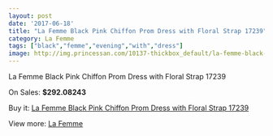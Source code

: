 ```yaml
---
layout: post
date: '2017-06-18'
title: "La Femme Black Pink Chiffon Prom Dress with Floral Strap 17239"
category: La Femme
tags: ["black","femme","evening","with","dress"]
image: http://img.princessan.com/10137-thickbox_default/la-femme-black-pink-chiffon-prom-dress-with-floral-strap-17239.jpg
---
```

La Femme Black Pink Chiffon Prom Dress with Floral Strap 17239

On Sales: **$292.08243**
<a href="https://www.princessan.com/en/la-femme/4393-la-femme-black-pink-chiffon-prom-dress-with-floral-strap-17239.html"><amp-img layout="responsive" width="600" height="600" src="//img.princessan.com/10137-thickbox_default/la-femme-black-pink-chiffon-prom-dress-with-floral-strap-17239.jpg" alt="La Femme Black Pink Chiffon Prom Dress with Floral Strap 17239 0" /></a>
<a href="https://www.princessan.com/en/la-femme/4393-la-femme-black-pink-chiffon-prom-dress-with-floral-strap-17239.html"><amp-img layout="responsive" width="600" height="600" src="//img.princessan.com/10138-thickbox_default/la-femme-black-pink-chiffon-prom-dress-with-floral-strap-17239.jpg" alt="La Femme Black Pink Chiffon Prom Dress with Floral Strap 17239 1" /></a>

Buy it: [La Femme Black Pink Chiffon Prom Dress with Floral Strap 17239](https://www.princessan.com/en/la-femme/4393-la-femme-black-pink-chiffon-prom-dress-with-floral-strap-17239.html "La Femme Black Pink Chiffon Prom Dress with Floral Strap 17239")

View more: [La Femme](https://www.princessan.com/en/28-la-femme "La Femme")